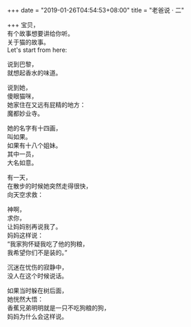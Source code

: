 +++
date = "2019-01-26T04:54:53+08:00"
title = "老爸说 · 二"

+++
宝贝，  
有个故事想要讲给你听。  
关于猫的故事。  
Let's start from here:  
  
说到巴黎，  
就想起香水的味道。  
  
说到她，  
傻眼猫咪，  
她家住在又远有屁精的地方：  
魔都妙业寺。  
  
她的名字有十四画，  
叫如果。  
如果有十八个姐妹。  
其中一员，  
大名如意。  
  
有一天，  
在散步的时候她突然走得很快，  
向天空求救：  
  
神啊，  
求你，  
让妈妈别再说我了。  
妈妈这样说：  
“我家狗怀疑我吃了他的狗粮，  
我希望你们不是装的。”  
  
沉迷在忧伤的寂静中，  
没人在这个时候说话。  

如果当时躲在树后面，  
她恍然大悟：  
香蕉兄弟明明就是一只不吃狗粮的狗，  
妈妈为什么会这样说。  